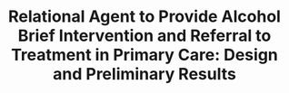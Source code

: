 ---
name: "Relational Agent To Provide Alcohol Brief"
title: "Relational Agent to Provide Alcohol Brief Intervention and Referral to Treatment in Primary Care: Design and Preliminary Results"
project: "Alcohol Treatment for Veterans"
event: "Society for Behavioral Medicine (SBM) annual meeting"
authors:
- name: "Sawdy, M."
- name: "Yeksigian, C."
- name: "Zhou, S."
- name: "Bickmore, T."
- name: "Simon, S."
- name: "Rubin, A."
year: 2018
resources: null
external_url: null
draft: false 
headless: true
---